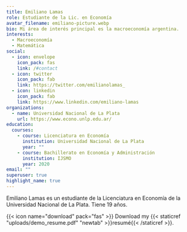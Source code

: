 ```yaml
---
title: Emiliano Lamas
role: Estudiante de la Lic. en Economía
avatar_filename: emiliano-picture.webp
bio: Mi área de interés principal es la macroeconomía argentina.
interests:
  - Macroeconomía
  - Matemática
social:
  - icon: envelope
    icon_pack: fas
    link: /#contact
  - icon: twitter
    icon_pack: fab
    link: https://twitter.com/emilianolamas_
  - icon: linkedin
    icon_pack: fab
    link: https://www.linkedin.com/emiliano-lamas
organizations:
  - name: Universidad Nacional de La Plata
    url: https://www.econo.unlp.edu.ar/
education:
  courses:
    - course: Licenciatura en Economía
      institution: Universidad Nacional de La Plata
      year: ""
    - course: Bachillerato en Economía y Administración
      institution: IJSMO
      year: 2020
email: ""
superuser: true
highlight_name: true
---
```

Emiliano Lamas es un estudiante de la Licenciatura en Economía de la Universidad Nacional de La Plata. Tiene 19 años.

{{< icon name="download" pack="fas" >}} Download my {{< staticref "uploads/demo_resume.pdf" "newtab" >}}resumé{{< /staticref >}}.